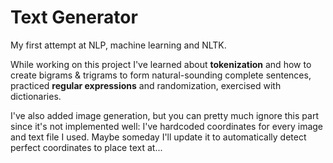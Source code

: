 # Text Generator

My first attempt at NLP, machine learning and NLTK.

While working on this project I've learned about **tokenization** and how to create bigrams & trigrams to form natural-sounding complete sentences, practiced **regular expressions** and randomization, exercised with dictionaries.

I've also added image generation, but you can pretty much ignore this part since it's not implemented well: I've hardcoded coordinates for every image and text file I used. Maybe someday I'll update it to automatically detect perfect coordinates to place text at...
